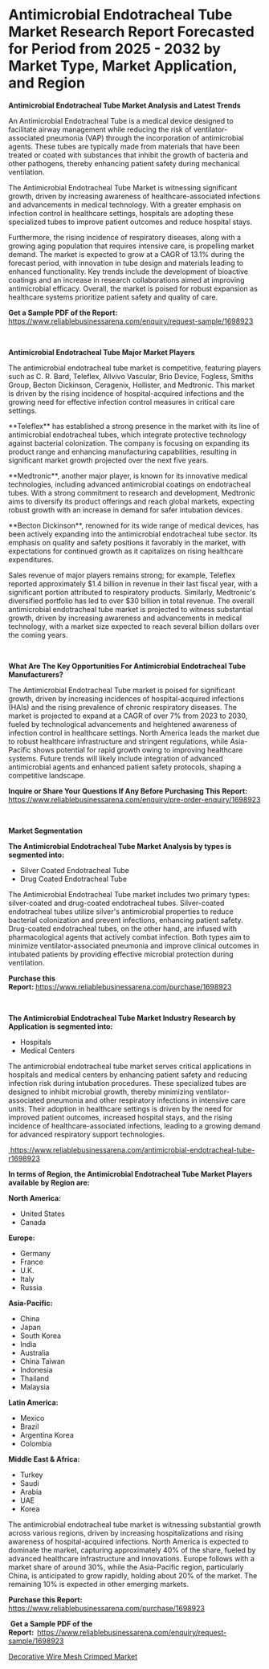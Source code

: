 <p><h1>Antimicrobial Endotracheal Tube Market Research Report Forecasted for Period from 2025 -  2032 by Market Type, Market Application, and Region</h1></p><p><strong>Antimicrobial Endotracheal Tube Market Analysis and Latest Trends</strong></p>
<p><p>An Antimicrobial Endotracheal Tube is a medical device designed to facilitate airway management while reducing the risk of ventilator-associated pneumonia (VAP) through the incorporation of antimicrobial agents. These tubes are typically made from materials that have been treated or coated with substances that inhibit the growth of bacteria and other pathogens, thereby enhancing patient safety during mechanical ventilation.</p><p>The Antimicrobial Endotracheal Tube Market is witnessing significant growth, driven by increasing awareness of healthcare-associated infections and advancements in medical technology. With a greater emphasis on infection control in healthcare settings, hospitals are adopting these specialized tubes to improve patient outcomes and reduce hospital stays.</p><p>Furthermore, the rising incidence of respiratory diseases, along with a growing aging population that requires intensive care, is propelling market demand. The market is expected to grow at a CAGR of 13.1% during the forecast period, with innovation in tube design and materials leading to enhanced functionality. Key trends include the development of bioactive coatings and an increase in research collaborations aimed at improving antimicrobial efficacy. Overall, the market is poised for robust expansion as healthcare systems prioritize patient safety and quality of care.</p></p>
<p><strong>Get a Sample PDF of the Report:&nbsp;</strong> <a href="https://www.reliablebusinessarena.com/enquiry/request-sample/1698923?utm_campaign=2792&utm_medium=2&utm_source=Github&utm_content=ia&utm_term=27032025&utm_id=antimicrobial-endotracheal-tube">https://www.reliablebusinessarena.com/enquiry/request-sample/1698923</a></p>
<p>&nbsp;</p>
<p><strong>Antimicrobial Endotracheal Tube Major Market Players</strong></p>
<p><p>The antimicrobial endotracheal tube market is competitive, featuring players such as C. R. Bard, Teleflex, Allvivo Vascular, Brio Device, Fogless, Smiths Group, Becton Dickinson, Ceragenix, Hollister, and Medtronic. This market is driven by the rising incidence of hospital-acquired infections and the growing need for effective infection control measures in critical care settings.</p><p>**Teleflex** has established a strong presence in the market with its line of antimicrobial endotracheal tubes, which integrate protective technology against bacterial colonization. The company is focusing on expanding its product range and enhancing manufacturing capabilities, resulting in significant market growth projected over the next five years.</p><p>**Medtronic**, another major player, is known for its innovative medical technologies, including advanced antimicrobial coatings on endotracheal tubes. With a strong commitment to research and development, Medtronic aims to diversify its product offerings and reach global markets, expecting robust growth with an increase in demand for safer intubation devices.</p><p>**Becton Dickinson**, renowned for its wide range of medical devices, has been actively expanding into the antimicrobial endotracheal tube sector. Its emphasis on quality and safety positions it favorably in the market, with expectations for continued growth as it capitalizes on rising healthcare expenditures.</p><p>Sales revenue of major players remains strong; for example, Teleflex reported approximately $1.4 billion in revenue in their last fiscal year, with a significant portion attributed to respiratory products. Similarly, Medtronic's diversified portfolio has led to over $30 billion in total revenue. The overall antimicrobial endotracheal tube market is projected to witness substantial growth, driven by increasing awareness and advancements in medical technology, with a market size expected to reach several billion dollars over the coming years.</p></p>
<p>&nbsp;</p>
<p><strong>What Are The Key Opportunities For Antimicrobial Endotracheal Tube Manufacturers?</strong></p>
<p><p>The Antimicrobial Endotracheal Tube market is poised for significant growth, driven by increasing incidences of hospital-acquired infections (HAIs) and the rising prevalence of chronic respiratory diseases. The market is projected to expand at a CAGR of over 7% from 2023 to 2030, fueled by technological advancements and heightened awareness of infection control in healthcare settings. North America leads the market due to robust healthcare infrastructure and stringent regulations, while Asia-Pacific shows potential for rapid growth owing to improving healthcare systems. Future trends will likely include integration of advanced antimicrobial agents and enhanced patient safety protocols, shaping a competitive landscape.</p></p>
<p><strong>Inquire or Share Your Questions If Any Before Purchasing This Report:</strong> <a href="https://www.reliablebusinessarena.com/enquiry/pre-order-enquiry/1698923?utm_campaign=2792&utm_medium=2&utm_source=Github&utm_content=ia&utm_term=27032025&utm_id=antimicrobial-endotracheal-tube">https://www.reliablebusinessarena.com/enquiry/pre-order-enquiry/1698923</a></p>
<p>&nbsp;</p>
<p><strong>Market Segmentation</strong></p>
<p><strong>The Antimicrobial Endotracheal Tube Market Analysis by types is segmented into:</strong></p>
<p><ul><li>Silver Coated Endotracheal Tube</li><li>Drug Coated Endotracheal Tube</li></ul></p>
<p><p>The Antimicrobial Endotracheal Tube market includes two primary types: silver-coated and drug-coated endotracheal tubes. Silver-coated endotracheal tubes utilize silver's antimicrobial properties to reduce bacterial colonization and prevent infections, enhancing patient safety. Drug-coated endotracheal tubes, on the other hand, are infused with pharmacological agents that actively combat infection. Both types aim to minimize ventilator-associated pneumonia and improve clinical outcomes in intubated patients by providing effective microbial protection during ventilation.</p></p>
<p><strong>Purchase this Report:&nbsp;</strong><a href="https://www.reliablebusinessarena.com/purchase/1698923?utm_campaign=2792&utm_medium=2&utm_source=Github&utm_content=ia&utm_term=27032025&utm_id=antimicrobial-endotracheal-tube">https://www.reliablebusinessarena.com/purchase/1698923</a></p>
<p>&nbsp;</p>
<p><strong>The Antimicrobial Endotracheal Tube Market Industry Research by Application is segmented into:</strong></p>
<p><ul><li>Hospitals</li><li>Medical Centers</li></ul></p>
<p><p>The antimicrobial endotracheal tube market serves critical applications in hospitals and medical centers by enhancing patient safety and reducing infection risk during intubation procedures. These specialized tubes are designed to inhibit microbial growth, thereby minimizing ventilator-associated pneumonia and other respiratory infections in intensive care units. Their adoption in healthcare settings is driven by the need for improved patient outcomes, increased hospital stays, and the rising incidence of healthcare-associated infections, leading to a growing demand for advanced respiratory support technologies.</p></p>
<p><a href="https://www.reliablebusinessarena.com/antimicrobial-endotracheal-tube-r1698923?utm_campaign=2792&utm_medium=2&utm_source=Github&utm_content=ia&utm_term=27032025&utm_id=antimicrobial-endotracheal-tube">&nbsp;https://www.reliablebusinessarena.com/antimicrobial-endotracheal-tube-r1698923</a></p>
<p><strong>In terms of Region, the Antimicrobial Endotracheal Tube Market Players available by Region are:</strong></p>
<p>
    <p> <strong> North America: </strong>
        <ul>
            <li>United States</li>
            <li>Canada</li>
        </ul>
        </p> 
    <p> <strong> Europe: </strong>
        <ul>
            <li>Germany</li>
            <li>France</li>
            <li>U.K.</li>
            <li>Italy</li>
            <li>Russia</li>
        </ul>
        </p> 
    <p> <strong> Asia-Pacific: </strong>
        <ul>
            <li>China</li>
            <li>Japan</li>
            <li>South Korea</li>
            <li>India</li>
            <li>Australia</li>
            <li>China Taiwan</li>
            <li>Indonesia</li>
            <li>Thailand</li>
            <li>Malaysia</li>
        </ul>
        </p> 
    <p> <strong> Latin America: </strong>
        <ul>
            <li>Mexico</li>
            <li>Brazil</li>
            <li>Argentina Korea</li>
            <li>Colombia</li>
        </ul>
        </p> 
    <p> <strong> Middle East & Africa: </strong>
        <ul>
            <li>Turkey</li>
            <li>Saudi</li>
            <li>Arabia</li>
            <li>UAE</li>
            <li>Korea</li>
        </ul>
    </p>
    </p>
<p><p>The antimicrobial endotracheal tube market is witnessing substantial growth across various regions, driven by increasing hospitalizations and rising awareness of hospital-acquired infections. North America is expected to dominate the market, capturing approximately 40% of the share, fueled by advanced healthcare infrastructure and innovations. Europe follows with a market share of around 30%, while the Asia-Pacific region, particularly China, is anticipated to grow rapidly, holding about 20% of the market. The remaining 10% is expected in other emerging markets.</p></p>
<p><strong>Purchase this Report: </strong><a href="https://www.reliablebusinessarena.com/purchase/1698923?utm_campaign=2792&utm_medium=2&utm_source=Github&utm_content=ia&utm_term=27032025&utm_id=antimicrobial-endotracheal-tube">https://www.reliablebusinessarena.com/purchase/1698923</a></p>
<p>&nbsp;<strong>Get a Sample PDF of the Report:&nbsp;&nbsp;</strong><a href="https://www.reliablebusinessarena.com/enquiry/request-sample/1698923?utm_campaign=2792&utm_medium=2&utm_source=Github&utm_content=ia&utm_term=27032025&utm_id=antimicrobial-endotracheal-tube">https://www.reliablebusinessarena.com/enquiry/request-sample/1698923</a></p>
<p><strong></strong></p>
<p><p><a href="https://github.com/danikabiele541/Market-Research-Report-List-1/blob/main/decorative-wire-mesh-crimped-market.md?utm_campaign=2792&utm_medium=2&utm_source=Github&utm_content=ia&utm_term=27032025&utm_id=antimicrobial-endotracheal-tube">Decorative Wire Mesh Crimped Market</a></p></p>